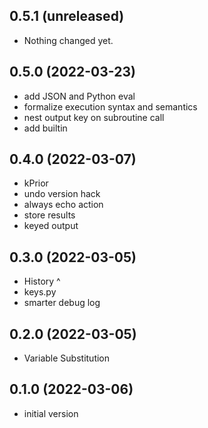 0.5.1 (unreleased)
------------------

- Nothing changed yet.


0.5.0 (2022-03-23)
------------------

- add JSON and Python eval
- formalize execution syntax and semantics
- nest output key on subroutine call
- add builtin


0.4.0 (2022-03-07)
------------------

- kPrior
- undo version hack
- always echo action
- store results
- keyed output


0.3.0 (2022-03-05)
------------------

- History ^
- keys.py
- smarter debug log


0.2.0 (2022-03-05)
------------------

- Variable Substitution


0.1.0 (2022-03-06)
------------------

- initial version
